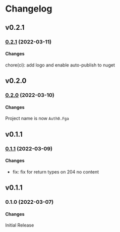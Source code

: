 # Changelog

## v0.2.1

### [0.2.1](https://github.com/auth0-lab/fga-dotnet-sdk/compare/v0.2.0...v0.2.1) (2022-03-11)

#### Changes
chore(ci): add logo and enable auto-publish to nuget

## v0.2.0

### [0.2.0](https://github.com/auth0-lab/fga-dotnet-sdk/compare/v0.1.1...v0.2.0) (2022-03-10)

#### Changes
Project name is now `Auth0.Fga`

## v0.1.1

### [0.1.1](https://github.com/auth0-lab/fga-dotnet-sdk/compare/v0.1.0...v0.1.1) (2022-03-09)

#### Changes
- fix: fix for return types on 204 no content

## v0.1.1

### 0.1.0 (2022-03-07)

#### Changes
Initial Release
